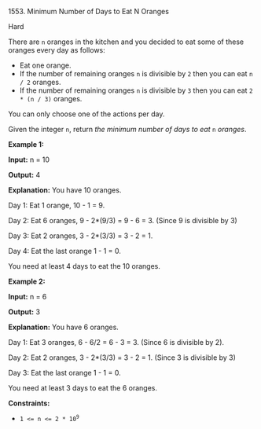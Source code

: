 1553\. Minimum Number of Days to Eat N Oranges

Hard

There are `n` oranges in the kitchen and you decided to eat some of these oranges every day as follows:

*   Eat one orange.
*   If the number of remaining oranges `n` is divisible by `2` then you can eat `n / 2` oranges.
*   If the number of remaining oranges `n` is divisible by `3` then you can eat `2 * (n / 3)` oranges.

You can only choose one of the actions per day.

Given the integer `n`, return _the minimum number of days to eat_ `n` _oranges_.

**Example 1:**

**Input:** n = 10

**Output:** 4

**Explanation:** You have 10 oranges. 

Day 1: Eat 1 orange, 10 - 1 = 9. 

Day 2: Eat 6 oranges, 9 - 2\*(9/3) = 9 - 6 = 3. (Since 9 is divisible by 3) 

Day 3: Eat 2 oranges, 3 - 2\*(3/3) = 3 - 2 = 1. 

Day 4: Eat the last orange 1 - 1 = 0. 

You need at least 4 days to eat the 10 oranges.

**Example 2:**

**Input:** n = 6

**Output:** 3

**Explanation:** You have 6 oranges. 

Day 1: Eat 3 oranges, 6 - 6/2 = 6 - 3 = 3. (Since 6 is divisible by 2). 

Day 2: Eat 2 oranges, 3 - 2\*(3/3) = 3 - 2 = 1. (Since 3 is divisible by 3) 

Day 3: Eat the last orange 1 - 1 = 0. 

You need at least 3 days to eat the 6 oranges.

**Constraints:**

*   <code>1 <= n <= 2 * 10<sup>9</sup></code>
